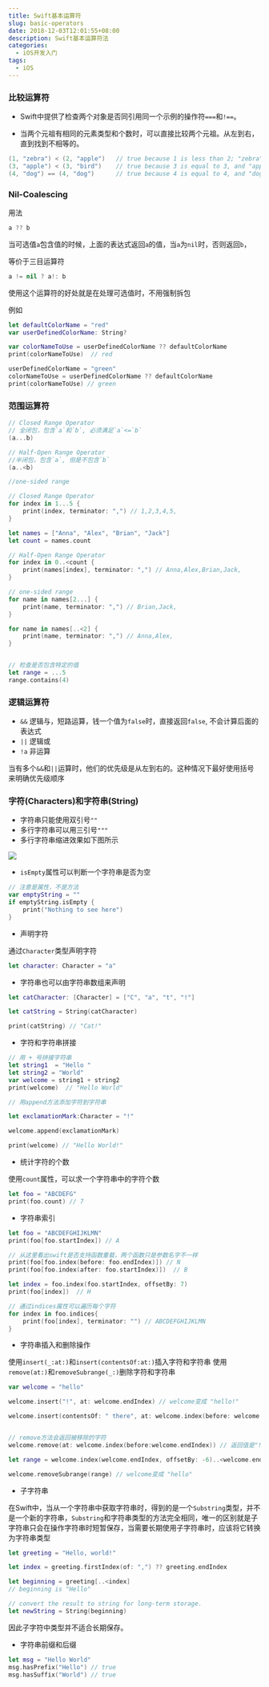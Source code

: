 ```yaml
---
title: Swift基本运算符
slug: basic-operators
date: 2018-12-03T12:01:55+08:00
description: Swift基本运算符法
categories:
  - iOS开发入门
tags:
  - iOS
---
```


### 比较运算符

* Swift中提供了检查两个对象是否同引用同一个示例的操作符`===`和`!==`。


* 当两个元祖有相同的元素类型和个数时，可以直接比较两个元祖。从左到右，直到找到不相等的。

```swift
(1, "zebra") < (2, "apple")   // true because 1 is less than 2; "zebra" and "apple" are not compared
(3, "apple") < (3, "bird")    // true because 3 is equal to 3, and "apple" is less than "bird"
(4, "dog") == (4, "dog")      // true because 4 is equal to 4, and "dog" is equal to "dog”
```

<!--more-->

### Nil-Coalescing

用法

```swift
a ?? b
```
当可选值`a`包含值的时候，上面的表达式返回`a`的值，当`a`为`nil`时，否则返回`b`，

等价于三目运算符

```swift
a != nil ? a!: b
```

使用这个运算符的好处就是在处理可选值时，不用强制拆包

例如

```swift
let defaultColorName = "red"
var userDefinedColorName: String?

var colorNameToUse = userDefinedColorName ?? defaultColorName
print(colorNameToUse)  // red

userDefinedColorName = "green"
colorNameToUse = userDefinedColorName ?? defaultColorName
print(colorNameToUse) // green
```

### 范围运算符



```swift
// Closed Range Operator
// 全闭包，包含`a`和`b`, 必须满足`a`<=`b`
(a...b)

// Half-Open Range Operator
//半闭包，包含`a`, 但是不包含`b`
(a..<b)

//one-sided range
```

```swift
// Closed Range Operator
for index in 1...5 {
    print(index, terminator: ",") // 1,2,3,4,5,
}

let names = ["Anna", "Alex", "Brian", "Jack"]
let count = names.count

// Half-Open Range Operator
for index in 0..<count {
    print(names[index], terminator: ",") // Anna,Alex,Brian,Jack,
}

// one-sided range
for name in names[2...] {
    print(name, terminator: ",") // Brian,Jack,
}

for name in names[..<2] {
    print(name, terminator: ",") // Anna,Alex,
}


// 检查是否包含特定的值
let range = ...5
range.contains(4)
```


### 逻辑运算符

* `&&` 逻辑与，短路运算，钱一个值为`false`时，直接返回`false`, 不会计算后面的表达式
* `||` 逻辑或
* `!a` 非运算

当有多个`&&`和`||`运算时，他们的优先级是从左到右的。这种情况下最好使用括号来明确优先级顺序


### 字符(Characters)和字符串(String)

* 字符串只能使用双引号`""`
* 多行字符串可以用三引号`"""`
* 多行字符串缩进效果如下图所示

![](https://cdn.jsdelivr.net/gh/crazygit/static@main/img/2018-11-30-string_indent.png)


* `isEmpty`属性可以判断一个字符串是否为空


```swift
// 注意是属性，不是方法
var emptyString = ""
if emptyString.isEmpty {
    print("Nothing to see here")
}
```

*  声明字符

通过`Character`类型声明字符

```swift
let character: Character = "a"
```

* 字符串也可以由字符串数组来声明

```swift
let catCharacter: [Character] = ["C", "a", "t", "!"]

let catString = String(catCharacter)

print(catString) // "Cat!"
```

* 字符和字符串拼接

```swift
// 用 + 号拼接字符串
let string1  = "Hello "
let string2 = "World"
var welcome = string1 + string2
print(welcome)  // "Hello World"

// 用append方法添加字符到字符串

let exclamationMark:Character = "!"

welcome.append(exclamationMark)

print(welcome) // "Hello World!"

```

* 统计字符的个数

使用`count`属性，可以求一个字符串中的字符个数

```swift
let foo = "ABCDEFG"
print(foo.count) // 7
```

* 字符串索引

```swift
let foo = "ABCDEFGHIJKLMN"
print(foo[foo.startIndex]) // A

// 从这里看出swift是否支持函数重载，两个函数只是参数名字不一样
print(foo[foo.index(before: foo.endIndex)]) // N
print(foo[foo.index(after: foo.startIndex)])  // B

let index = foo.index(foo.startIndex, offsetBy: 7)
print(foo[index])  // H

// 通过indices属性可以遍历每个字符
for index in foo.indices{
    print(foo[index], terminator: "") // ABCDEFGHIJKLMN
}
```

* 字符串插入和删除操作

使用`insert(_:at:)`和`insert(contentsOf:at:)`插入字符和字符串
使用`remove(at:)`和`removeSubrange(_:)`删除字符和字符串

```swift
var welcome = "hello"

welcome.insert("!", at: welcome.endIndex) // welcome变成 "hello!"

welcome.insert(contentsOf: " there", at: welcome.index(before: welcome.endIndex)) // welcome变成"hello there!"


// remove方法会返回被移除的字符
welcome.remove(at: welcome.index(before:welcome.endIndex)) // 返回值是"!"，welcome变成 "hello there"

let range = welcome.index(welcome.endIndex, offsetBy: -6)..<welcome.endIndex

welcome.removeSubrange(range) // welcome变成 "hello"
```

* 子字符串

在Swift中，当从一个字符串中获取字符串时，得到的是一个`Substring`类型，并不是一个新的字符串，`Substring`和字符串类型的方法完全相同，唯一的区别就是子字符串只会在操作字符串时短暂保存，当需要长期使用子字符串时，应该将它转换为字符串类型

```swift
let greeting = "Hello, world!"

let index = greeting.firstIndex(of: ",") ?? greeting.endIndex

let beginning = greeting[..<index]
// beginning is "Hello"

// convert the result to string for long-term storage.
let newString = String(beginning)
```
因此子字符中类型并不适合长期保存。


* 字符串前缀和后缀

```swift
let msg = "Hello World"
msg.hasPrefix("Hello") // true
msg.hasSuffix("World") // true

```


